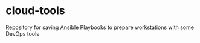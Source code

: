 # cloud-tools
Repository for saving Ansible Playbooks to prepare workstations with some DevOps tools

